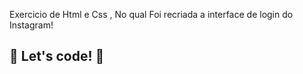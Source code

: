 

Exercicio de Html e Css , No qual Foi recriada a interface de login do Instagram! 


## 🚀 Let's code! 🚀
